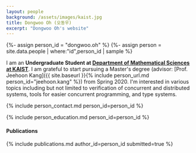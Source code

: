```yaml
---
layout: people
background: /assets/images/kaist.jpg
title: Dongwoo Oh (오동우)
excerpt: "Dongwoo Oh's website"
---
```


{%- assign person_id = "dongwoo.oh" %}
{%- assign person = site.data.people | where:"id",person_id | sample %}


I am an **Undergraduate Student at [Department of Mathematical Sciences at KAIST](https://mathsci.kaist.ac.kr/home/)**.
I am grateful to start pursuing a Master's degree (advisor: [Prof. Jeehoon Kang]({{ site.baseurl }}{% include person_url.md person_id="jeehoon.kang" %}) from Spring 2020.
I'm interested in various topics including but not limited to verification of
concurrent and distributed systems, tools for easier concurrent programming,
and type systems.

{% include person_contact.md person_id=person_id %}

{% include person_education.md person_id=person_id %}


#### Publications

{% include publications.md author_id=person_id submitted=true %}

